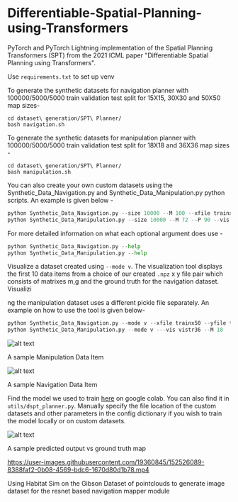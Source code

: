 # Differentiable-Spatial-Planning-using-Transformers
PyTorch and PyTorch Lightning implementation of the Spatial Planning Transformers (SPT) from the 2021 ICML paper "Differentiable Spatial Planning using Transformers". 

Use ```requirements.txt``` to set up venv

To generate the synthetic datasets for navigation planner with 100000/5000/5000 train validation test split for 15X15, 30X30 and 50X50 map sizes- 
```
cd dataset\ generation/SPT\ Planner/
bash navigation.sh
```
To generate the synthetic datasets for manipulation planner with 100000/5000/5000 train validation test split for 18X18 and 36X36 map sizes - 

```
cd dataset\ generation/SPT\ Planner/
bash manipulation.sh
```
You can also create your own custom datasets using the Synthetic_Data_Navigation.py and Synthetic_Data_Manipulation.py python scripts. An example is given below -
```py
python Synthetic_Data_Navigation.py --size 10000 --M 100 --xfile trainx100 --yfile trainy100 --mode c --nthread 80
python Synthetic_Data_Manipulation.py --size 10000 --M 72 --P 90 --vis vistr72 --xfile trainx72 --yfile trainy72 --mode c --nthread 70
```
For more detailed information on what each optional argument does use - 
```py
python Synthetic_Data_Navigation.py --help
python Synthetic_Data_Manipulation.py --help 
```
Visualize a dataset created using ```--mode v```. The visualization tool displays the first 10 data items from a choice of our created ```.npz``` x y file pair which consists of matrixes m,g and the ground truth for the navigation dataset. Visualizi

ng the manipulation dataset uses a different pickle file separately. An example on how to use the tool is given below- 
```py 
python Synthetic_Data_Navigation.py --mode v --xfile trainx50 --yfile trainy50 --M 50
python Synthetic_Data_Manipulation.py --mode v ---vis vistr36 --M 18
```
![alt text](https://github.com/sirmisscriesalot/Differentiable-Spatial-Planning-using-Transformers/blob/main/dataset%20generation/SPT%20Planner/manipulation_test_data.png?raw=true ) 

A sample Manipulation Data Item

![alt text](https://github.com/sirmisscriesalot/Differentiable-Spatial-Planning-using-Transformers/blob/main/dataset%20generation/SPT%20Planner/navigation_test_data.png?raw=true )

A sample Navigation Data Item

Find the model we used to train [here](https://colab.research.google.com/drive/1n_e0a452BACcg5p2TeJwSRpFd0aKLUK6) on google colab. You can also find it in ```utils/dspt_planner.py```. Manually specify the file location of the custom datasets and other parameters in the config dictionary if you wish to train the model locally or on custom datasets. 

![alt text](https://github.com/sirmisscriesalot/Differentiable-Spatial-Planning-using-Transformers/blob/main/utils/predicted_output.jpg)

A sample predicted output vs ground truth map



https://user-images.githubusercontent.com/19360845/152526089-8388faf2-0b08-4569-bdc6-1670d80d1b78.mp4

Using Habitat Sim on the Gibson Dataset of pointclouds to generate image dataset for the resnet based navigation mapper module
